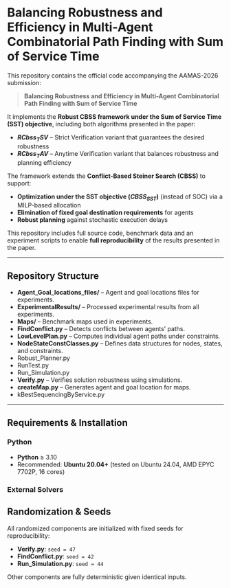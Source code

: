 # Balancing Robustness and Efficiency in Multi-Agent Combinatorial Path Finding with Sum of Service Time

This repository contains the official code accompanying the AAMAS-2026 submission:  
> **Balancing Robustness and Efficiency in Multi-Agent Combinatorial Path Finding with Sum of Service Time**

It implements the **Robust CBSS framework under the Sum of Service Time (SST) objective**, including both algorithms presented in the paper:
- **$RCbss_{T}SV$** – Strict Verification variant that guarantees the desired robustness  
- **$RCbss_{T}AV$** – Anytime Verification variant that balances robustness and planning efficiency  

The framework extends the **Conflict-Based Steiner Search (CBSS)** to support:
- **Optimization under the SST objective ($CBSS_{SST}$)** (instead of SOC) via a MILP-based allocation  
- **Elimination of fixed goal destination requirements** for agents  
- **Robust planning** against stochastic execution delays

This repository includes full source code, benchmark data and an experiment scripts to enable **full reproducibility** of the results presented in the paper.

---

## Repository Structure

- **Agent_Goal_locations_files/** – Agent and goal locations files for experiments.  
- **ExperimentalResults/** – Processed experimental results from all experiments.  
- **Maps/** – Benchmark maps used in experiments.
- **FindConflict.py** – Detects conflicts between agents’ paths.  
- **LowLevelPlan.py** – Computes individual agent paths under constraints.
- **NodeStateConstClasses.py** – Defines data structures for nodes, states, and constraints.
- Robust_Planner.py
- RunTest.py
- Run_Simulation.py
- **Verify.py** – Verifies solution robustness using simulations.
- **createMap.py** – Generates agent and goal location for maps.
- kBestSequencingByService.py

---

## Requirements & Installation

### Python
- **Python** ≥ 3.10  
- Recommended: **Ubuntu 20.04+** (tested on Ubuntu 24.04, AMD EPYC 7702P, 16 cores)  

### External Solvers


## Randomization & Seeds
All randomized components are initialized with fixed seeds for reproducibility:
- **Verify.py**: `seed = 47`
- **FindConflict.py**: `seed = 42`
- **Run_Simulation.py**: `seed = 44`

Other components are fully deterministic given identical inputs.
